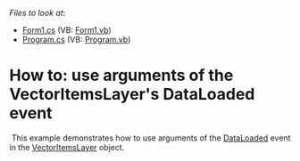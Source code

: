 <!-- default file list -->
*Files to look at*:

* [Form1.cs](./CS/WinForms_MapControl_VecLayer_DataLoadedEvent/Form1.cs) (VB: [Form1.vb](./VB/WinForms_MapControl_VecLayer_DataLoadedEvent/Form1.vb))
* [Program.cs](./CS/WinForms_MapControl_VecLayer_DataLoadedEvent/Program.cs) (VB: [Program.vb](./VB/WinForms_MapControl_VecLayer_DataLoadedEvent/Program.vb))
<!-- default file list end -->
# How to: use arguments of the VectorItemsLayer's DataLoaded event


<p> This example demonstrates how to use arguments of the <a href="https://documentation.devexpress.com/#WindowsForms/DevExpressXtraMapInformationLayer_DataLoadedtopic">DataLoaded</a> event in the <a href="https://documentation.devexpress.com/#XAML/clsDevExpressUIXamlMapVectorItemsLayertopic">VectorItemsLayer</a> object.</p>

<br/>


